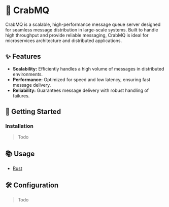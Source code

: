 
# 🦀 CrabMQ

CrabMQ is a scalable, high-performance message queue server designed for seamless message distribution in large-scale systems. Built to handle high throughput and provide reliable messaging, CrabMQ is ideal for microservices architecture and distributed applications.

## ✨ Features

- **Scalability:** Efficiently handles a high volume of messages in distributed environments.
- **Performance:** Optimized for speed and low latency, ensuring fast message delivery.
- **Reliability:** Guarantees message delivery with robust handling of failures.

## 🚀 Getting Started

### Installation

> Todo

## 📚 Usage

- [Rust](https://github.com/CrabMQ/rust-client)

## 🛠️ Configuration

> Todo

